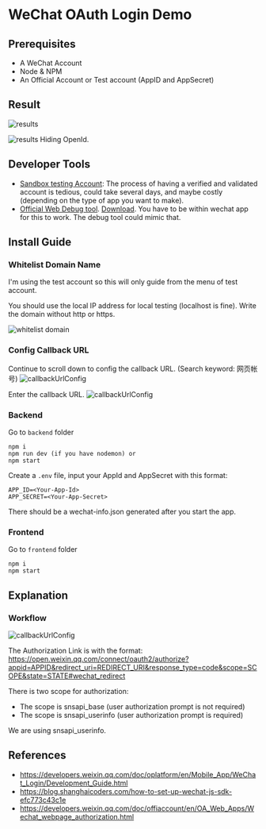 # WeChat OAuth Login Demo

## Prerequisites
* A WeChat Account
* Node & NPM
* An Official Account or Test account (AppID and AppSecret)

## Result
![results](./screenshots/result-1.png)

![results](./screenshots/result-2.png)
Hiding OpenId.

## Developer Tools
* [Sandbox testing Account](http://mp.weixin.qq.com/debug/cgi-bin/sandbox?t=sandbox/login): The process of having a verified and validated account is tedious, could take several days, and maybe costly (depending on the type of app you want to make).
* [Official Web Debug tool](https://developers.weixin.qq.com/doc/offiaccount/en/OA_Web_Apps/Web_Developer_Tools.html#5). [Download](https://developers.weixin.qq.com/miniprogram/en/dev/devtools/download.html). You have to be within wechat app for this to work. The debug tool could mimic that.

## Install Guide
### Whitelist Domain Name
I'm using the test account so this will only guide from the menu of test account.

You should use the local IP address for local testing (localhost is fine). Write the domain without http or https.

![whitelist domain](./screenshots/whitelist.PNG)

### Config Callback URL
Continue to scroll down to config the callback URL. (Search keyword: 网页帐号)
![callbackUrlConfig](./screenshots/callbackUrlConfig-1.PNG)

Enter the callback URL.
![callbackUrlConfig](./screenshots/callbackUrlConfig-2.PNG)

### Backend
Go to `backend` folder
```
npm i
npm run dev (if you have nodemon) or
npm start
```

Create a `.env` file, input your AppId and AppSecret with this format:
```
APP_ID=<Your-App-Id>
APP_SECRET=<Your-App-Secret>
```

There should be a wechat-info.json generated after you start the app.

### Frontend
Go to `frontend` folder
```
npm i
npm start
```

## Explanation
### Workflow
![callbackUrlConfig](./screenshots/workflow.png)

The Authorization Link is with the format:
https://open.weixin.qq.com/connect/oauth2/authorize?appid=APPID&redirect_uri=REDIRECT_URI&response_type=code&scope=SCOPE&state=STATE#wechat_redirect

There is two scope for authorization:
- The scope is snsapi_base (user authorization prompt is not required)
- The scope is snsapi_userinfo (user authorization prompt is required)

We are using snsapi_userinfo.


## References
* https://developers.weixin.qq.com/doc/oplatform/en/Mobile_App/WeChat_Login/Development_Guide.html
* https://blog.shanghaicoders.com/how-to-set-up-wechat-js-sdk-efc773c43c1e
* https://developers.weixin.qq.com/doc/offiaccount/en/OA_Web_Apps/Wechat_webpage_authorization.html
